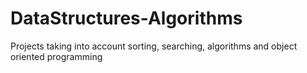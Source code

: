 # DataStructures-Algorithms
 Projects taking into account sorting, searching, algorithms and object oriented programming 
